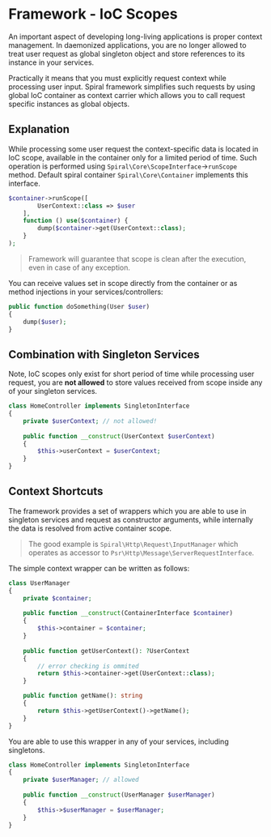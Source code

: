 # Framework - IoC Scopes
An important aspect of developing long-living applications is proper context management. In daemonized applications, 
you are no longer allowed to treat user request as global singleton object and store references to its instance in your services.

Practically it means that you must explicitly request context while processing user input. Spiral framework simplifies
such requests by using global IoC container as context carrier which allows you to call request specific instances
as global objects.

## Explanation
While processing some user request the context-specific data is located in IoC scope, available in the container only for a limited
period of time. Such operation is performed using `Spiral\Core\ScopeInterface`->`runScope` method. Default spiral container
`Spiral\Core\Container` implements this interface.

```php
$container->runScope([
        UserContext::class => $user
    ],
    function () use($container) {
        dump($container->get(UserContext::class);
    }
);
```

> Framework will guarantee that scope is clean after the execution, even in case of any exception.

You can receive values set in scope directly from the container or as method injections in your services/controllers:

```php
public function doSomething(User $user)
{
    dump($user);
}
```

## Combination with Singleton Services
Note, IoC scopes only exist for short period of time while processing user request, you are **not allowed** to store
values received from scope inside any of your singleton services.

```php
class HomeController implements SingletonInterface
{
    private $userContext; // not allowed!
    
    public function __construct(UserContext $userContext)
    {
        $this->userContext = $userContext;
    }
}
``` 

## Context Shortcuts
The framework provides a set of wrappers which you are able to use in singleton services and request as constructor arguments,
while internally the data is resolved from active container scope. 

> The good example is `Spiral\Http\Request\InputManager` which operates as accessor to `Psr\Http\Message\ServerRequestInterface`.

The simple context wrapper can be written as follows:

```php
class UserManager 
{
    private $container;
    
    public function __construct(ContainerInterface $container)
    {
        $this->container = $container;
    }
    
    public function getUserContext(): ?UserContext 
    {
        // error checking is ommited
        return $this->container->get(UserContext::class);
    }

    public function getName(): string
    {
        return $this->getUserContext()->getName();
    }
}
```

You are able to use this wrapper in any of your services, including singletons.

```php
class HomeController implements SingletonInterface
{
    private $userManager; // allowed
    
    public function __construct(UserManager $userManager)
    {
        $this->$userManager = $userManager;
    }
}
```